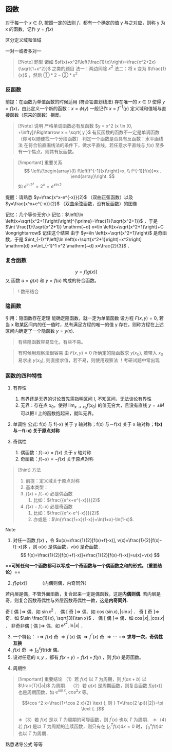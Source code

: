 ## 函数
对于每一个 $x \in D$, 按照一定的法则 $f$，都有一个确定的值 y 与之对应，则称 y 为 x 的函数，记作 $y = f(x)$

区分定义域和值域

一对一或者多对一

> [!Note]  题型
> 诸如 $sf(x)+x^2f\left(\frac{1}{x}\right)=\frac{x^2+2x}{\sqrt{1+x^2}}$ 之类的题目
> 法一：两边同除 $x^2$
> 法二：将 x 变为 $\frac{1}{x}$ ，然后 $①*2-②*x^2$

### 反函数

前提：在函数为单值函数的时候适用 (符合铅直划线法)
存在唯一的 $x \in D$ 使得 $y = f(x)$，由此定义一个新的函数：$x= \phi (y)$ 
一般记作 $x=f^{-1}(y)$ 定义域和值域与直接函数（原来的函数）相反。

> [!Note] 说明
>  严格单调函数必有反函数 $y = x^2 (x \in [0, +\infty])\Rightarrow x = \sqrt{ y }$
>  有反函数的函数不一定是单调函数（你可以随便找一个分段函数）
> 判定一个函数是否具有反函数：水平画线法
> 在符合铅直画线法的条件下，做水平直线，若任意水平直线与 $f(x)$ 至多有一个焦点，则其有反函数。

> [!important] 重要关系
>  $$
> \left\{\begin{array}{l}
> f\left[f^{-1}(x)\right]=x, \\
> f^{-1}[f(x)]=x .
> \end{array}\right.
> $$
> 如 $e^{\ln{2}^x} = 2^x = e^{x\ln2}$

提醒：请熟悉 $y=\frac{x^x-e^{-x}}{2}$ （双曲正弦函数）以及 $y=\frac{x^x+e^{-x}}{2}$ （双曲余弦函数，没有反函数）的图像

记忆：几个等价无穷小
记忆：$\left[\ln \left(x+\sqrt{x^2+1}\right)\right]^{\prime}=\frac{1}{\sqrt{x^2+1}}$ ，于是 $\int \frac{1}{\sqrt{x^2+1}} \mathrm{~d} x=\ln \left(x+\sqrt{x^2+1}\right)+C \longrightarrow$ 记住这个结果
由于 $y=\ln \left(x+\sqrt{x^2+1}\right)$ 是奇函数，于是 $\int_{-1}^1\left[\ln \left(x+\sqrt{x^2+1}\right)+x^2\right] \mathrm{d} x=\int_{-1}^1 x^2 \mathrm{~d} x=\frac{2}{3}$ ．


### 复合函数
$$
y=f[g(x)]
$$
又 函数 $u=g(x)$ 和 $y=f(u)$ 构成的符合函数。

> ! 数形结合

### 隐函数
引用：隐函数存在定理
能确定隐函数，就一定为单值函数
设方程 $F(x, y) = 0$, 若当 x 取某区间内的任一值时，总有满足方程的唯一的值 y 存在，则称方程在上述区间内确定了一个隐函数 $y=y(x)$.

> 有些隐函数容易显化，有些不易。

> 有时候用观察法很容易
> 由 $F(x,y)=0$ 所确定的隐函数求 $y(x_{0})$, 若带入 $x_{0}$ 易求出 $y(x_{0})$, 则直接求值，若不易，则使用观察法
> ！考研试题中常出现

### 函数的四种特性

1. 有界性
	1. 有界还是无界的讨论首先需指明区间 I, 不知区间，无法谈论有界性
	2. 无界：存在点 $x_{0}$，使得 $\lim_{ x \to x_{0} }{f(x_{0})}$ 的值无穷大，且没有直线 $y=\pm M$ 可以把 I 上的函数抱起来，就叫无界。

2. 单调性
	公式: f(x) 与 f(-x) 关于 y 轴对称；f(x) 与－f(x) 关于 x 轴对称；**f(x) 与－f(-x) 关于原点对称**

3. 奇偶性
	1. 偶函数：$f(-x)=f(x)$ 关于 y 轴对称
	2. 奇函数：$f(-x)=-f(x)$ 关于原点对称

> [!hint] 方法
> 1. 前提：定义域关于原点对称
> 2. 基本类型：
> 	1. $f(x)+f(-x)$ 必是偶函数
> 		1. 比如：$\frac{{e^x+e^{-x}}}{2}$
> 	2. $f(x)-f(-x)$ 必是奇函数
> 		1. 比如：$\frac{{e^x-e^{-x}}}{2}$
> 		2. 亦或是：$\ln{\frac{1+x}{1-x}}=\ln(1+x)-\ln(1-x)$.

> [!note] 
> 1. 对任一函数 $f(x)$ ，令 $u(x)=\frac{1}{2}[f(x)+f(-x)], v(x)=\frac{1}{2}[f(x)-f(-x)]$ ，则 $u(x)$ 是偶函数，$v(x)$ 是奇函数．
> $$
> f(x)=\frac{1}{2}[f(x)+f(-x)]+\frac{1}{2}[f(x)-f(-x)]=u(x)+v(x)
> $$
> 
> ==**可知任何一个函数都可以写成一个奇函数与一个偶函数之和的形式。（重要结论）**==
> 
> 2. $f[\varphi(x)]$ $\qquad$ （内偶则偶，内奇同外）
> 
> 若内层是偶，不管外面函数，复合起来一定是偶函数，这是**内偶则偶**.
> 若内层是奇，则复合函数奇偶性与外层函数奇偶性一教，这是**内奇同外**.
> 
> 奇 $[$ 偶 $] \Rightarrow$ 偶．如 $\sin x^2$ ．
> 偶 $[$ 奇 $] \Rightarrow$ 偶．如 $\cos (\sin x),|\sin x|$ ．
> 奇 $[$ 奇 $] \Rightarrow$ 奇．如 $\sin \frac{1}{x}, \sqrt[3]{\tan x}$ ．
> 偶 $[$ 偶 $] \Rightarrow$ 偶．如 $\cos |x|,|\cos x|$ ．
> 非奇非偶 $[$ 偶 $] \Rightarrow$ 偶．如 $\mathrm{e}^{x^2}, \ln |x|$ ．
> 
> 3. 一个特色：
> $\star\Longrightarrow$ $f(x)$ 奇 $\Rightarrow f^{\prime}(x)$ 偶 $\Rightarrow f^{\prime \prime}(x)$ 奇 $\Rightarrow \cdots$ 
> $\star\Longrightarrow$ **求导一次，奇偶性互换**
> 4. $f(x)$ 奇 $\Rightarrow \int_0^x f(t) \mathrm{d} t$ 偶。
> 5. 设对任意的 $x, y$ ，都有 $f(x+y)=f(x)+f(y)$ ，则 $f(x)$ 是奇函数。
 

4. 周期性
> [!important] 重要结论
> （1）若 $f(x)$ 以 $T$ 为周期，则 $f(a x+b)$ 以 $\frac{T}{|a|}$ 为周期．
> （2）若 $g(x)$ 是周期函数，则复合函数 $f[g(x)]$ 也是周期函数，如 $\mathrm{e}^{\sin x}, ~ \cos ^2 x$ 等。
> 
> $$\cos ^2 x=\frac{1+\cos 2 x}{2} \text {, 则 } T=\frac{2 \pi}{|2|}=\pi \text {. }$$
> 
> ＊（3）若 $f(x)$ 是以 $T$ 为周期的可导函数，则 $f^{\prime}(x)$ 也以 $T$ 为周期．
> ＊（4）若 $f(x)$ 是以 $T$ 为周期的连续函数，则只有在 $\int_0^T f(x) \mathrm{d} x=0$ 时， $\int_0^x f(t) \mathrm{d} t$ 也以 $T$ 为周期．

熟悉诱导公式
等等
